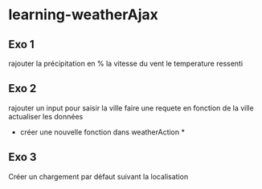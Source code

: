 # learning-weatherAjax

## Exo 1

rajouter la précipitation en %
la vitesse du vent
le temperature ressenti

## Exo 2

rajouter un input pour saisir la ville
faire une requete en fonction de la ville
actualiser les données

* créer une nouvelle fonction dans weatherAction *

## Exo 3

Créer un chargement par défaut suivant la localisation  
